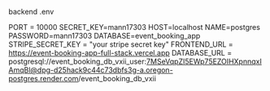backend .env

PORT = 10000
SECRET_KEY=mann17303
HOST=localhost
NAME=postgres
PASSWORD=mann17303
DATABASE=event_booking_app
STRIPE_SECRET_KEY = "your stripe secret key"
FRONTEND_URL = https://event-booking-app-full-stack.vercel.app
DATABASE_URL = postgresql://event_booking_db_vxii_user:7MSeVqpZI5EWp75EZOIHXpnnqxIAmqBl@dpg-d25hack9c44c73dbfs3g-a.oregon-postgres.render.com/event_booking_db_vxii

